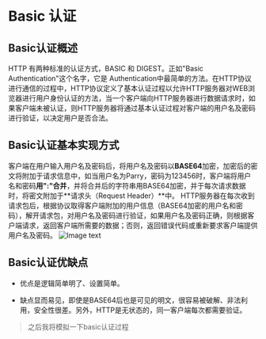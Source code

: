 # Basic 认证
## Basic认证概述
HTTP 有两种标准的认证方式，BASIC 和 DIGEST。正如"Basic Authentication"这个名字，它是 Authentication中最简单的方法。在HTTP协议进行通信的过程中，HTTP协议定义了基本认证过程以允许HTTP服务器对WEB浏览器进行用户身份认证的方法，当一个客户端向HTTP服务器进行数据请求时，如果客户端未被认证，则HTTP服务器将通过基本认证过程对客户端的用户名及密码进行验证，以决定用户是否合法。

## Basic认证基本实现方式
客户端在用户输入用户名及密码后，将用户名及密码以**BASE64**加密，加密后的密文将附加于请求信息中，如当用户名为Parry，密码为123456时，客户端将用户名和密码**用":"合并**，并将合并后的字符串用BASE64加密，并于每次请求数据时，将密文附加于**请求头（Request Header）**中。
HTTP服务器在每次收到请求包后，根据协议取得客户端附加的用户信息（BASE64加密的用户名和密码），解开请求包，对用户名及密码进行验证，如果用户名及密码正确，则根据客户端请求，返回客户端所需要的数据；否则，返回错误代码或重新要求客户端提供用户名及密码。
![Image text](https://github.com/Zhaojytt/ns/blob/master/2016-2/zjy/img_folder/basic_auth.jpg..png)

## Basic认证优缺点

- 优点是逻辑简单明了、设置简单。

- 缺点显而易见，即使是BASE64后也是可见的明文，很容易被破解、非法利用，安全性很差。另外，HTTP是无状态的，同一客户端每次都需要验证。

[](http://www.ibm.com/developerworks/cn/webservices/1106_webservicessecurity/index.html)

[](http://blog.itpub.net/23071790/viewspace-709367)

[](http://www.cnblogs.com/parry/archive/2012/11/09/ASPNET_MVC_Web_API_HTTP_Basic_Authorize.html)


> 之后我将模拟一下basic认证过程
